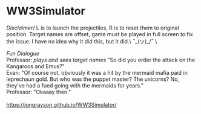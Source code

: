 # WW3Simulator

*Disclaimer*/
L is to launch the projectiles, R is to reset them to original position. Target names are offset, game must be played in full screen to fix the issue. I have no idea why it did this, but it did.\ ¯\_(ツ)_/¯ \

*Fun Dialogue*\
Professor: *plays and sees target names* "So did you order the attack on the Kangaroos and Emus?"\
Evan: "Of course not, obviously it was a hit by the mermaid mafia paid in leprechaun gold. But who was the puppet master? The unicorns? No, they've had a fued going with the mermaids for years."\
Professor: "Okaaay then."\
\
https://jongrayson.github.io/WW3Simulator/
